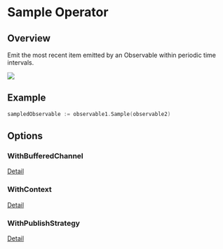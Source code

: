 # Sample Operator

## Overview

Emit the most recent item emitted by an Observable within periodic time intervals.

![](http://reactivex.io/documentation/operators/images/sample.png)

## Example

```go
sampledObservable := observable1.Sample(observable2)
```

## Options

### WithBufferedChannel

[Detail](options.md#withbufferedchannel)

### WithContext

[Detail](options.md#withcontext)

### WithPublishStrategy

[Detail](options.md#withpublishstrategy)
